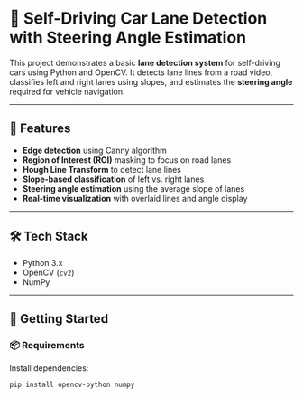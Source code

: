# 🚗 Self-Driving Car Lane Detection with Steering Angle Estimation

This project demonstrates a basic **lane detection system** for self-driving cars using Python and OpenCV. It detects lane lines from a road video, classifies left and right lanes using slopes, and estimates the **steering angle** required for vehicle navigation.

---

## 📌 Features

- **Edge detection** using Canny algorithm
- **Region of Interest (ROI)** masking to focus on road lanes
- **Hough Line Transform** to detect lane lines
- **Slope-based classification** of left vs. right lanes
- **Steering angle estimation** using the average slope of lanes
- **Real-time visualization** with overlaid lines and angle display





---

## 🛠 Tech Stack

- Python 3.x
- OpenCV (`cv2`)
- NumPy

---

## 🚀 Getting Started

### 📦 Requirements

Install dependencies:

```bash
pip install opencv-python numpy
